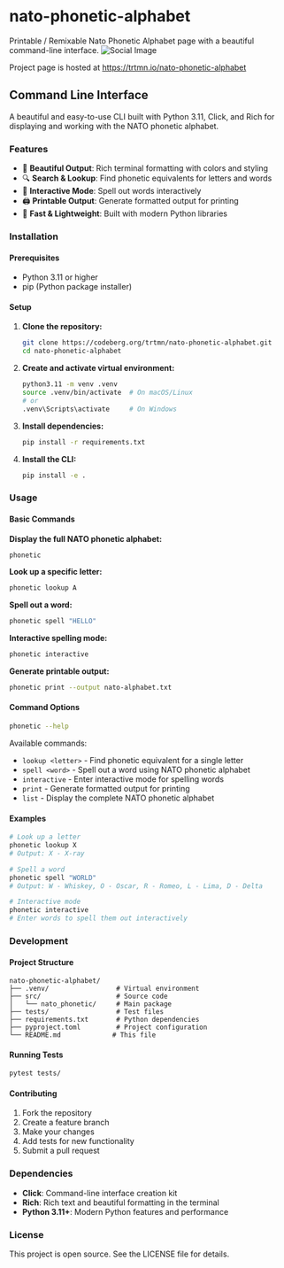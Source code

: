# nato-phonetic-alphabet
Printable / Remixable Nato Phonetic Alphabet page with a beautiful command-line interface.
![Social Image](https://codeberg.org/trtmn/nato-phonetic-alphabet/raw/branch/main/Social%20Image.png)

Project page is hosted at https://trtmn.io/nato-phonetic-alphabet

## Command Line Interface

A beautiful and easy-to-use CLI built with Python 3.11, Click, and Rich for displaying and working with the NATO phonetic alphabet.

### Features

- 🎨 **Beautiful Output**: Rich terminal formatting with colors and styling
- 🔍 **Search & Lookup**: Find phonetic equivalents for letters and words
- 📝 **Interactive Mode**: Spell out words interactively
- 🖨️ **Printable Output**: Generate formatted output for printing
- 🚀 **Fast & Lightweight**: Built with modern Python libraries

### Installation

#### Prerequisites
- Python 3.11 or higher
- pip (Python package installer)

#### Setup

1. **Clone the repository:**
   ```bash
   git clone https://codeberg.org/trtmn/nato-phonetic-alphabet.git
   cd nato-phonetic-alphabet
   ```

2. **Create and activate virtual environment:**
   ```bash
   python3.11 -m venv .venv
   source .venv/bin/activate  # On macOS/Linux
   # or
   .venv\Scripts\activate     # On Windows
   ```

3. **Install dependencies:**
   ```bash
   pip install -r requirements.txt
   ```

4. **Install the CLI:**
   ```bash
   pip install -e .
   ```

### Usage

#### Basic Commands

**Display the full NATO phonetic alphabet:**
```bash
phonetic
```

**Look up a specific letter:**
```bash
phonetic lookup A
```

**Spell out a word:**
```bash
phonetic spell "HELLO"
```

**Interactive spelling mode:**
```bash
phonetic interactive
```

**Generate printable output:**
```bash
phonetic print --output nato-alphabet.txt
```

#### Command Options

```bash
phonetic --help
```

Available commands:
- `lookup <letter>` - Find phonetic equivalent for a single letter
- `spell <word>` - Spell out a word using NATO phonetic alphabet
- `interactive` - Enter interactive mode for spelling words
- `print` - Generate formatted output for printing
- `list` - Display the complete NATO phonetic alphabet

#### Examples

```bash
# Look up a letter
phonetic lookup X
# Output: X - X-ray

# Spell a word
phonetic spell "WORLD"
# Output: W - Whiskey, O - Oscar, R - Romeo, L - Lima, D - Delta

# Interactive mode
phonetic interactive
# Enter words to spell them out interactively
```

### Development

#### Project Structure
```
nato-phonetic-alphabet/
├── .venv/                 # Virtual environment
├── src/                   # Source code
│   └── nato_phonetic/     # Main package
├── tests/                 # Test files
├── requirements.txt       # Python dependencies
├── pyproject.toml         # Project configuration
└── README.md             # This file
```

#### Running Tests
```bash
pytest tests/
```

#### Contributing
1. Fork the repository
2. Create a feature branch
3. Make your changes
4. Add tests for new functionality
5. Submit a pull request

### Dependencies

- **Click**: Command-line interface creation kit
- **Rich**: Rich text and beautiful formatting in the terminal
- **Python 3.11+**: Modern Python features and performance

### License

This project is open source. See the LICENSE file for details.

